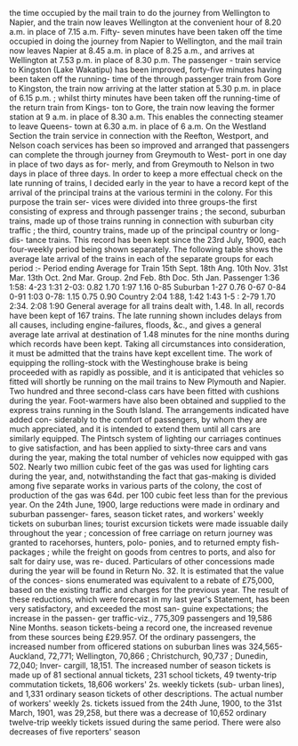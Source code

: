 the time occupied by the mail train to do the journey from Wellington to Napier, and the train now leaves Wellington at the convenient hour of 8.20 a.m. in place of 7.15 a.m. Fifty- seven minutes have been taken off the time occupied in doing the journey from Napier to Wellington, and the mail train now leaves Napier at 8.45 a.m. in place of 8.25 a.m., and arrives at Wellington at 7.53 p.m. in place of 8.30 p.m. The passenger - train service to Kingston (Lake Wakatipu) has been improved, forty-five minutes having been taken off the running- time of the through passenger train from Gore to Kingston, the train now arriving at the latter station at 5.30 p.m. in place of 6.15 p.m. ; whilst thirty minutes have been taken off the running-time of the return train from Kings- ton to Gore, the train now leaving the former station at 9 a.m. in place of 8.30 a.m. This enables the connecting steamer to leave Queens- town at 6.30 a.m. in place of 6 a.m. On the Westland Section the train service in connection with the Reefton, Westport, and Nelson coach services has been so improved and arranged that passengers can complete the through journey from Greymouth to West- port in one day in place of two days as for- merly, and from Greymouth to Nelson in two days in place of three days. In order to keep a more effectual check on the late running of trains, I decided early in the year to have a record kept of the arrival of the principal trains at the various termini in the colony. For this purpose the train ser- vices were divided into three groups-the first consisting of express and through passenger trains ; the second, suburban trains, made up of those trains running in connection with suburban city traffic ; the third, country trains, made up of the principal country or long-dis- tance trains. This record has been kept since the 23rd July, 1900, each four-weekly period being shown separately. The following table shows the average late arrival of the trains in each of the separate groups for each period :- Period ending Average for Train 15th Sept. 18th Ang. 10th Nov. 31st Mar. 13th Oct. 2nd Mar. Group. 2nd Feb. 8th Doc. 5th Jan. Passenger 1:36 1:58: 4-23 1:31 2-03: 0.82 1.70 1:97 1.16 0-85 Suburban 1-27 0.76 0-67 0-84 0-91 1:03 0-78: 1.15 0.75 0.90 Country 2:04 1:88, 1:42 1:43 1-5 : 2-79 1.70 2:34. 2:08 1:90 General average for all trains dealt with, 1.48. In all, records have been kept of 167 trains. The late running shown includes delays from all causes, including engine-failures, floods, &c., and gives a general average late arrival at destination of 1.48 minutes for the nine months during which records have been kept. Taking all circumstances into consideration, it must be admitted that the trains have kept excellent time. The work of equipping the rolling-stock with the Westinghouse brake is being proceeded with as rapidly as possible, and it is anticipated that vehicles so fitted will shortly be running on the mail trains to New Plymouth and Napier. Two hundred and three second-class cars have been fitted with cushions during the year. Foot-warmers have also been obtained and supplied to the express trains running in the South Island. The arrangements indicated have added con- siderably to the comfort of passengers, by whom they are much appreciated, and it is intended to extend them until all cars are similarly equipped. The Pintsch system of lighting our carriages continues to give satisfaction, and has been applied to sixty-three cars and vans during the year, making the total number of vehicles now equipped with gas 502. Nearly two million cubic feet of the gas was used for lighting cars during the year, and, notwithstanding the fact that gas-making is divided among five separate works in various parts of the colony, the cost of production of the gas was 64d. per 100 cubic feet less than for the previous year. On the 24th June, 1900, large reductions were made in ordinary and suburban passenger- fares, season ticket rates, and workers' weekly tickets on suburban lines; tourist excursion tickets were made issuable daily throughout the year ; concession of free carriage on return journey was granted to racehorses, hunters, polo- ponies, and to returned empty fish-packages ; while the freight on goods from centres to ports, and also for salt for dairy use, was re- duced. Particulars of other concessions made during the year will be found in Return No. 32. It is estimated that the value of the conces- sions enumerated was equivalent to a rebate of £75,000, based on the existing traffic and charges for the previous year. The result of these reductions, which were forecast in my last year's Statement, has been very satisfactory, and exceeded the most san- guine expectations; the increase in the passen- ger traffic-viz., 775,309 passengers and 19,586 Nine Months. season tickets-being a record one, the increased revenue from these sources being £29.957. Of the ordinary passengers, the increased number from officered stations on suburban lines was 324,565-Auckland, 72,771; Wellington, 70,866 ; Christchurch, 90,737 ; Dunedin, 72,040; Inver- cargill, 18,151. The increased number of season tickets is made up of 81 sectional annual tickets, 231 school tickets, 49 twenty-trip commutation tickets, 18,606 workers' 2s. weekly tickets (sub- urban lines), and 1,331 ordinary season tickets of other descriptions. The actual number of workers' weekly 2s. tickets issued from the 24th June, 1900, to the 31st March, 1901, was 29,258, but there was a decrease of 10,652 ordinary twelve-trip weekly tickets issued during the same period. There were also decreases of five reporters' season 